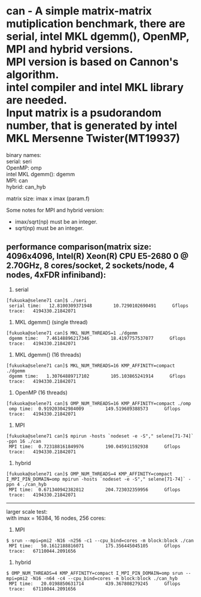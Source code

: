 can - A simple matrix-matrix mutiplication benchmark, there are serial, intel MKL dgemm(), OpenMP, MPI and hybrid versions.  
      MPI version is based on Cannon's algorithm.  
      intel compiler and intel MKL library are needed.  
      Input matrix is a psudorandom number, that is generated by intel MKL Mersenne Twister(MT19937)  
======
binary names:  
serial: seri  
OpenMP: omp  
intel MKL dgemm(): dgemm  
MPI: can  
hybrid: can_hyb  
  
matrix size: imax x imax (param.f)  
  
Some notes for MPI and hybrid version:  

- imax/sqrt(np) must be an integer.
- sqrt(np) must be an integer.

performance comparison(matrix size: 4096x4096, Intel(R) Xeon(R) CPU E5-2680 0 @ 2.70GHz, 8 cores/socket, 2 sockets/node, 4 nodes, 4xFDR infiniband):
-------

1. serial
~~~
[fukuoka@selene71 can]$ ./seri
 serial time:   12.8100309371948        10.7290102690491      Gflops
 trace:   4194330.21842071
 ~~~
1. MKL dgemm() (single thread)
~~~
[fukuoka@selene71 can]$ MKL_NUM_THREADS=1 ./dgemm
 dgemm time:   7.46148896217346        18.4197757537077      Gflops
 trace:   4194330.21842071
 ~~~
1. MKL dgemm() (16 threads)
~~~
[fukuoka@selene71 can]$ MKL_NUM_THREADS=16 KMP_AFFINITY=compact ./dgemm
 dgemm time:   1.30764889717102        105.103865241914      Gflops
 trace:   4194330.21842071
~~~
1. OpenMP (16 threads)
~~~
[fukuoka@selene71 can]$ OMP_NUM_THREADS=16 KMP_AFFINITY=compact ./omp
 omp time:  0.919203042984009        149.519689388573      Gflops
 trace:   4194330.21842071
~~~
1. MPI
~~~
[fukuoka@selene71 can]$ mpirun -hosts `nodeset -e -S"," selene[71-74]` -ppn 16 ./can
 MPI time:  0.723188161849976        190.045911592938      Gflops
 trace:   4194330.21842071
~~~
1. hybrid
~~~
[fukuoka@selene71 can]$ OMP_NUM_THREADS=4 KMP_AFFINITY=compact I_MPI_PIN_DOMAIN=omp mpirun -hosts `nodeset -e -S"," selene[71-74]` -ppn 4 ./can_hyb
 MPI time:  0.671340942382812        204.723032359956      Gflops
 trace:   4194330.21842071
~~~

-------
larger scale test:  
with imax = 16384, 16 nodes, 256 cores:  

1. MPI
~~~
$ srun --mpi=pmi2 -N16 -n256 -c1 --cpu_bind=cores -m block:block ./can
 MPI time:   50.1612188816071        175.356445045105      Gflops
 trace:   67110044.2091656
~~~
1. hybrid
~~~
$ OMP_NUM_THREADS=4 KMP_AFFINITY=compact I_MPI_PIN_DOMAIN=omp srun --mpi=pmi2 -N16 -n64 -c4 --cpu_bind=cores -m block:block ./can_hyb
 MPI time:   20.0198850631714        439.367808279245      Gflops
 trace:   67110044.2091656
~~~
